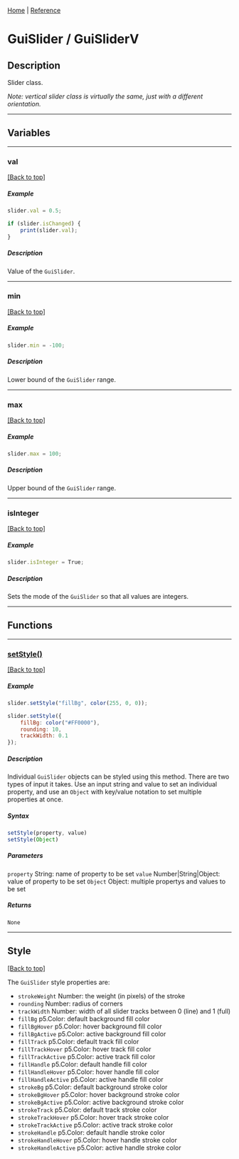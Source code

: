 [Home](../README.md) | [Reference](REFERENCE.md)

# GuiSlider / GuiSliderV
## Description
Slider class.

*Note: vertical slider class is virtually the same, just with a different orientation.*

-----

## Variables

-----

### val
[[Back to top]](#description)

##### Example
```javascript
slider.val = 0.5;
```
```javascript
if (slider.isChanged) {
    print(slider.val);
}
```

##### Description
Value of the `GuiSlider`.

-----

### min
[[Back to top]](#description)

##### Example
```javascript
slider.min = -100;
```

##### Description
Lower bound of the `GuiSlider` range.

-----

### max
[[Back to top]](#description)

##### Example
```javascript
slider.max = 100;
```

##### Description
Upper bound of the `GuiSlider` range.

-----

### isInteger
[[Back to top]](#description)

##### Example
```javascript
slider.isInteger = True;
```

##### Description
Sets the mode of the `GuiSlider` so that all values are integers.

-----

## Functions

-----

### [setStyle()]()
[[Back to top]](#description)

##### Example
```javascript
slider.setStyle("fillBg", color(255, 0, 0));
```
```javascript
slider.setStyle({
    fillBg: color("#FF0000"),
    rounding: 10,
    trackWidth: 0.1
});
```

##### Description
Individual `GuiSlider` objects can be styled using this method. There are two types of input it takes. Use an input string and value to set an individual property, and use an `Object` with key/value notation to set multiple properties at once.

##### Syntax
```javascript
setStyle(property, value)
setStyle(Object)
```

##### Parameters
`property` String: name of property to be set
`value` Number|String|Object: value of property to be set
`Object` Object: multiple propertys and values to be set

##### Returns
`None`

-----

## Style
[[Back to top]](#description)

The `GuiSlider` style properties are:
* `strokeWeight` Number: the weight (in pixels) of the stroke
* `rounding` Number: radius of corners
* `trackWidth` Number: width of all slider tracks between 0 (line) and 1 (full)
* `fillBg` p5.Color: default background fill color
* `fillBgHover` p5.Color: hover background fill color
* `fillBgActive` p5.Color: active background fill color
* `fillTrack` p5.Color: default track fill color
* `fillTrackHover` p5.Color: hover track fill color
* `fillTrackActive` p5.Color: active track fill color
* `fillHandle` p5.Color: default handle fill color
* `fillHandleHover` p5.Color: hover handle fill color
* `fillHandleActive` p5.Color: active handle fill color
* `strokeBg` p5.Color: default background stroke color
* `strokeBgHover` p5.Color: hover background stroke color
* `strokeBgActive` p5.Color: active background stroke color
* `strokeTrack` p5.Color: default track stroke color
* `strokeTrackHover` p5.Color: hover track stroke color
* `strokeTrackActive` p5.Color: active track stroke color
* `strokeHandle` p5.Color: default handle stroke color
* `strokeHandleHover` p5.Color: hover handle stroke color
* `strokeHandleActive` p5.Color: active handle stroke color